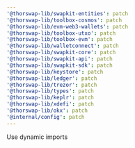 ```yaml
---
'@thorswap-lib/swapkit-entities': patch
'@thorswap-lib/toolbox-cosmos': patch
'@thorswap-lib/evm-web3-wallets': patch
'@thorswap-lib/toolbox-utxo': patch
'@thorswap-lib/toolbox-evm': patch
'@thorswap-lib/walletconnect': patch
'@thorswap-lib/swapkit-core': patch
'@thorswap-lib/swapkit-api': patch
'@thorswap-lib/swapkit-sdk': patch
'@thorswap-lib/keystore': patch
'@thorswap-lib/ledger': patch
'@thorswap-lib/trezor': patch
'@thorswap-lib/types': patch
'@thorswap-lib/keplr': patch
'@thorswap-lib/xdefi': patch
'@thorswap-lib/okx': patch
'@internal/config': patch
---
```


Use dynamic imports
